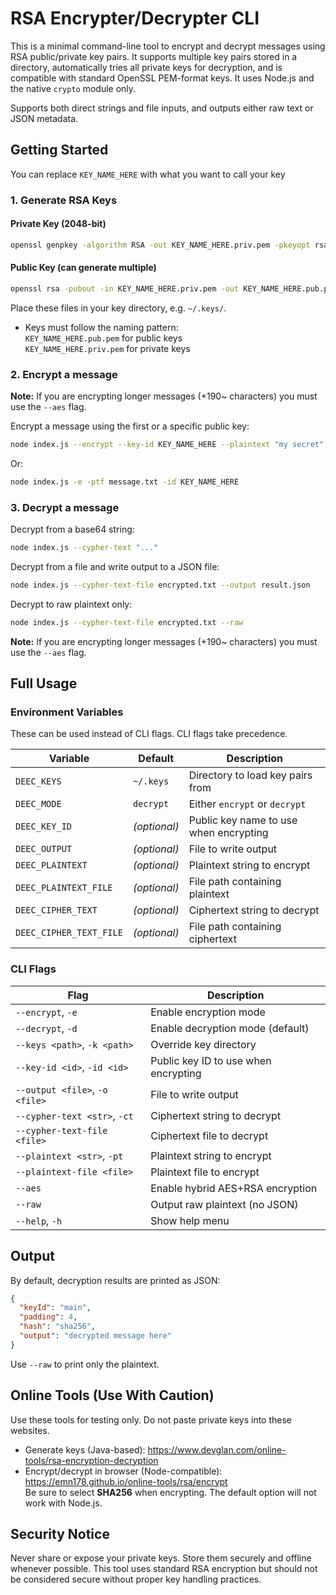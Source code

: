 # RSA Encrypter/Decrypter CLI

This is a minimal command-line tool to encrypt and decrypt messages using RSA public/private key pairs. It supports multiple key pairs stored in a directory, automatically tries all private keys for decryption, and is compatible with standard OpenSSL PEM-format keys. It uses Node.js and the native `crypto` module only.

Supports both direct strings and file inputs, and outputs either raw text or JSON metadata.

## Getting Started

You can replace `KEY_NAME_HERE` with what you want to call your key

### 1. Generate RSA Keys

#### Private Key (2048-bit)
```bash
openssl genpkey -algorithm RSA -out KEY_NAME_HERE.priv.pem -pkeyopt rsa_keygen_bits:2048
```

#### Public Key (can generate multiple)
```bash
openssl rsa -pubout -in KEY_NAME_HERE.priv.pem -out KEY_NAME_HERE.pub.pem
```

Place these files in your key directory, e.g. `~/.keys/`.

- Keys must follow the naming pattern:  
  `KEY_NAME_HERE.pub.pem` for public keys  
  `KEY_NAME_HERE.priv.pem` for private keys

### 2. Encrypt a message

__Note:__ If you are encrypting longer messages (+190~ characters) you must use the `--aes` flag.

Encrypt a message using the first or a specific public key:
```bash
node index.js --encrypt --key-id KEY_NAME_HERE --plaintext "my secret" -o encrypted.txt
```

Or:
```bash
node index.js -e -ptf message.txt -id KEY_NAME_HERE
```

### 3. Decrypt a message

Decrypt from a base64 string:
```bash
node index.js --cypher-text "..." 
```

Decrypt from a file and write output to a JSON file:
```bash
node index.js --cypher-text-file encrypted.txt --output result.json
```

Decrypt to raw plaintext only:
```bash
node index.js --cypher-text-file encrypted.txt --raw
```

__Note:__ If you are encrypting longer messages (+190~ characters) you must use the `--aes` flag.

## Full Usage

### Environment Variables

These can be used instead of CLI flags. CLI flags take precedence.

| Variable             | Default          | Description                                    |
|----------------------|------------------|------------------------------------------------|
| `DEEC_KEYS`               | `~/.keys`        | Directory to load key pairs from          |
| `DEEC_MODE`               | `decrypt`        | Either `encrypt` or `decrypt`             |
| `DEEC_KEY_ID`             | *(optional)*     | Public key name to use when encrypting    |
| `DEEC_OUTPUT`             | *(optional)*     | File to write output                      |
| `DEEC_PLAINTEXT`          | *(optional)*     | Plaintext string to encrypt               |
| `DEEC_PLAINTEXT_FILE`     | *(optional)*     | File path containing plaintext            |
| `DEEC_CIPHER_TEXT`        | *(optional)*     | Ciphertext string to decrypt              |
| `DEEC_CIPHER_TEXT_FILE`   | *(optional)*     | File path containing ciphertext           |

### CLI Flags

| Flag                           | Description                                 |
|--------------------------------|---------------------------------------------|
| `--encrypt`, `-e`              | Enable encryption mode                      |
| `--decrypt`, `-d`              | Enable decryption mode (default)            |
| `--keys <path>`, `-k <path>`   | Override key directory                      |
| `--key-id <id>`, `-id <id>`    | Public key ID to use when encrypting        |
| `--output <file>`, `-o <file>` | File to write output                        |
| `--cypher-text <str>`, `-ct`   | Ciphertext string to decrypt                |
| `--cypher-text-file <file>`    | Ciphertext file to decrypt                  |
| `--plaintext <str>`, `-pt`     | Plaintext string to encrypt                 |
| `--plaintext-file <file>`      | Plaintext file to encrypt                   |
| `--aes`                        | Enable hybrid AES+RSA encryption            |
| `--raw`                        | Output raw plaintext (no JSON)              |
| `--help`, `-h`                 | Show help menu                              |

## Output

By default, decryption results are printed as JSON:
```json
{
  "keyId": "main",
  "padding": 4,
  "hash": "sha256",
  "output": "decrypted message here"
}
```

Use `--raw` to print only the plaintext.

## Online Tools (Use With Caution)

Use these tools for testing only. Do not paste private keys into these websites.

- Generate keys (Java-based): https://www.devglan.com/online-tools/rsa-encryption-decryption  
- Encrypt/decrypt in browser (Node-compatible): https://emn178.github.io/online-tools/rsa/encrypt  
  Be sure to select **SHA256** when encrypting. The default option will not work with Node.js.

## Security Notice

Never share or expose your private keys. Store them securely and offline whenever possible. This tool uses standard RSA encryption but should not be considered secure without proper key handling practices.
